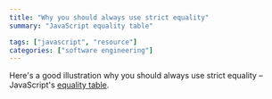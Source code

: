 ```yaml
---
title: "Why you should always use strict equality"
summary: "JavaScript equality table"

tags: ["javascript", "resource"]
categories: ["software engineering"]
---
```


Here's a good illustration why you should always use strict equality – JavaScript's [equality table](https://dorey.github.io/JavaScript-Equality-Table/).
